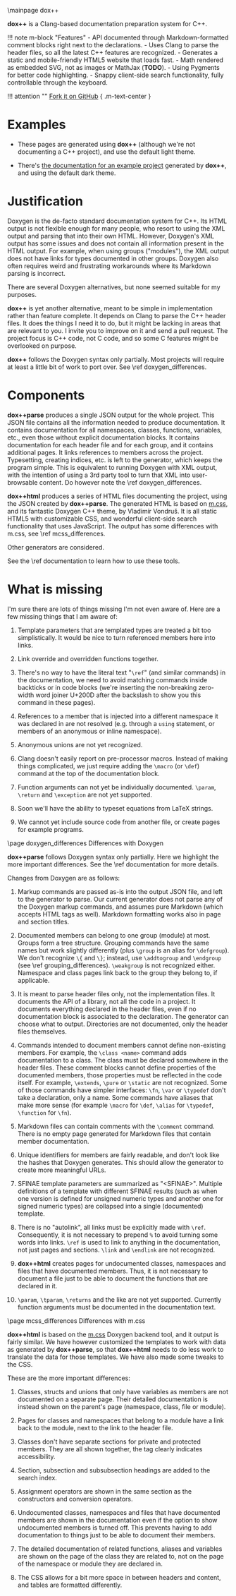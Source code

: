 \mainpage dox++

**dox++** is a Clang-based documentation preparation system for C++.

!!! note m-block "Features"
    - API documented through Markdown-formatted comment blocks right next to the declarations.
    - Uses Clang to parse the header files, so all the latest C++ features are recognized. 
    - Generates a static and mobile-friendly HTML5 website that loads fast. 
    - Math rendered as embedded SVG, not as images or MathJax (**TODO**).
    - Using Pygments for better code highlighting.
    - Snappy client-side search functionality, fully controllable through the keyboard.

!!! attention ""
    [Fork it on GitHub](https://github.com/crisluengo/doxpp)
    { .m-text-center }


# Examples

- These pages are generated using **dox++** (although we're not documenting a C++ project),
  and use the default light theme.

- There's [the documentation for an example project](example/index.html) generated by **dox++**,
  and using the default dark theme.


# Justification

Doxygen is the de-facto standard documentation system for C++. Its HTML output is not
flexible enough for many people, who resort to using the XML output and parsing that
into their own HTML. However, Doxygen's XML output has some issues and does not contain
all information present in the HTML output. For example, when using groups ("modules"),
the XML output does not have links for types documented in other groups. Doxygen also
often requires weird and frustrating workarounds where its Markdown parsing is incorrect.

There are several Doxygen alternatives, but none seemed suitable for my purposes.

**dox++** is yet another alternative, meant to be simple in implementation rather than feature
complete. It depends on Clang to parse the C++ header files.
It does the things I need it to do, but it might be lacking in areas that are
relevant to you. I invite you to improve on it and send a pull request. The project focus
is C++ code, not C code, and so some C features might be overlooked on purpose.

**dox++** follows the Doxygen syntax only partially. Most projects will require at least
a little bit of work to port over. See \ref doxygen_differences.


# Components

**dox++parse** produces a single JSON output for the whole project. This JSON file contains
all the information needed to produce documentation. It contains documentation for all
namespaces, classes, functions, variables, etc., even those without explicit documentation
blocks. It contains documentation for each header file and for each group, and it contains
additional pages. It links references to members across the project.
Typesetting, creating indices, etc. is left to the generator, which keeps the program simple.
This is equivalent to running Doxygen with XML output, with the intention of using a 3rd
party tool to turn that XML into user-browsable content. Do however note the
\ref doxygen_differences.

**dox++html** produces a series of HTML files documenting the project, using the
JSON created by **dox++parse**. The generated HTML is based on [m.css](https://mcss.mosra.cz/),
and its fantastic Doxygen C++ theme, by Vladimír Vondruš. It is all static HTML5 with
customizable CSS, and wonderful client-side search functionality that uses JavaScript.
The output has some differences with m.css, see \ref mcss_differences.

Other generators are considered.

See the \ref documentation to learn how to use these tools.

# What is missing

I'm sure there are lots of things missing I'm not even aware of. Here are a few missing things
that I am aware of:

1. Template parameters that are templated types are treated a bit too simplistically. It would
   be nice to turn referenced members here into links.

2. Link override and overridden functions together.

3. There's no way to have the literal text "`\‍ref`" (and similar commands) in the documentation,
   we need to avoid matching commands inside backticks or in code blocks (we're inserting the
   non-breaking zero-width word joiner U+200D after the backslash to show you this command
   in these pages).

4. References to a member that is injected into a different namespace it was declared in are not
   resolved (e.g. through a `using` statement, or members of an anonymous or inline namespace).

5. Anonymous unions are not yet recognized.

5. Clang doesn't easily report on pre-processor macros. Instead of making things complicated,
   we just require adding the `\macro` (or `\def`) command at the top of the documentation block.

6. Function arguments can not yet be individually documented. `\param`, `\return` and `\exception`
   are not yet supported.

7. Soon we'll have the ability to typeset equations from LaTeX strings.

8. We cannot yet include source code from another file, or create pages for example
   programs.


\page doxygen_differences Differences with Doxygen

**dox++parse** follows Doxygen syntax only partially. Here we highlight the more important
differences. See the \ref documentation for more details.

Changes from Doxygen are as follows:

1. Markup commands are passed as-is into the output JSON file, and left to the generator
   to parse. Our current generator does not parse any of the Doxygen markup commands, and
   assumes pure Markdown (which accepts HTML tags as well).
   Markdown formatting works also in page and section titles.

2. Documented members can belong to one group (module) at most. Groups form a tree structure.
   Grouping commands have the same names but work slightly differently (plus `\group` is an
   alias for `\defgroup`). We don't recognize `\{` and `\}`; instead, use `\addtogroup` and
   `\endgroup` (see \ref grouping_differences). `\weakgroup` is not recognized either.
   Namespace and class pages link back to the group they belong to, if applicable.

3. It is meant to parse header files only, not the implementation files. It documents the API
   of a library, not all the code in a project. It documents everything declared in the header
   files, even if no documentation block is associated to the declaration. The generator can
   choose what to output. Directories are not documented, only the header files themselves.

4. Commands intended to document members cannot define non-existing members. For example,
   the `\class <name>` command adds documentation to a class. The class must be declared somewhere
   in the header files. These comment blocks cannot define properties of the documented members,
   those properties must be reflected in the code itself. For example, `\extends`, `\pure` or
   `\static` are not recognized. Some of those commands have simpler interfaces:
   `\fn`, `\var` or `\typedef` don't take a declaration, only a name.
   Some commands have aliases that make more sense (for example `\macro` for `\def`,
   `\alias` for `\typedef`, `\function` for `\fn`).

5. Markdown files can contain comments with the `\comment` command. There is no empty page generated
   for Markdown files that contain member documentation.

6. Unique identifiers for members are fairly readable, and don't look like the hashes that
   Doxygen generates. This should allow the generator to create more meaningful URLs.

7. SFINAE template parameters are summarized as "<SFINAE\>". Multiple definitions of a template
   with different SFINAE results (such as when one version is defined for unsigned numeric types
   and another one for signed numeric types) are collapsed into a single (documented) template.

8. There is no "autolink", all links must be explicitly made with `\‍ref`. Consequently, it is
   not necessary to prepend `%` to avoid turning some words into links. `\‍ref` is used to link
   to anything in the documentation, not just pages and sections. `\link` and `\endlink` are
   not recognized.

9. **dox++html** creates pages for undocumented classes, namespaces and files that have documented
   members. Thus, it is not necessary to document a file just to be able to document the functions
   that are declared in it.

10. `\param`, `\tparam`, `\returns` and the like are not yet supported. Currently function arguments
   must be documented in the documentation text.


\page mcss_differences Differences with m.css

**dox++html** is based on the [m.css](https://mcss.mosra.cz/) Doxygen backend tool,
and it output is fairly similar. We have however customized the templates to work with data
as generated by **dox++parse**, so that **dox++html** needs to do less work to translate
the data for those templates. We have also made some tweaks to the CSS.

These are the more important differences:

1. Classes, structs and unions that only have variables as members are not documented on
   a separate page. Their detailed documentation is instead shown on the parent's page (namespace,
   class, file or module).

2. Pages for classes and namespaces that belong to a module have a link back to the module, next
   to the link to the header file.

3. Classes don't have separate sections for private and protected members. They are all shown
   together, the tag clearly indicates accessibility.

4. Section, subsection and subsubsection headings are added to the search index.

5. Assignment operators are shown in the same section as the constructors and conversion operators.

6. Undocumented classes, namespaces and files that have documented members are shown in
   the documentation even if the option to show undocumented members is turned off. This
   prevents having to add documentation to things just to be able to document their members.

7. The detailed documentation of related functions, aliases and variables are shown on the page
   of the class they are related to, not on the page of the namespace or module they are
   declared in.

8. The CSS allows for a bit more space in between headers and content, and tables are formatted
   differently.

